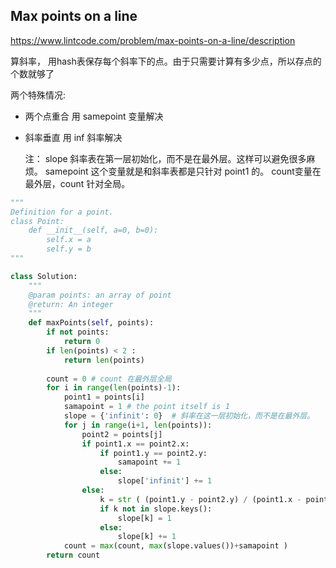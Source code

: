 ## Max points on a line

https://www.lintcode.com/problem/max-points-on-a-line/description

算斜率， 用hash表保存每个斜率下的点。由于只需要计算有多少点，所以存点的个数就够了

两个特殊情况:

+ 两个点重合    用 samepoint 变量解决

+ 斜率垂直       用 inf 斜率解决

  注： slope 斜率表在第一层初始化，而不是在最外层。这样可以避免很多麻烦。 samepoint 这个变量就是和斜率表都是只针对 point1 的。 count变量在最外层，count 针对全局。

```python
"""
Definition for a point.
class Point:
    def __init__(self, a=0, b=0):
        self.x = a
        self.y = b
"""

class Solution:
    """
    @param points: an array of point
    @return: An integer
    """
    def maxPoints(self, points):
        if not points:
            return 0 
        if len(points) < 2 : 
            return len(points)
        
        count = 0 # count 在最外层全局
        for i in range(len(points)-1):
            point1 = points[i]
            samapoint = 1 # the point itself is 1 
            slope = {'infinit': 0}  # 斜率在这一层初始化，而不是在最外层。
            for j in range(i+1, len(points)): 
                point2 = points[j]
                if point1.x == point2.x:
                    if point1.y == point2.y: 
                        samapoint += 1 
                    else:
                        slope['infinit'] += 1
                else:
                    k = str ( (point1.y - point2.y) / (point1.x - point2.x))
                    if k not in slope.keys():
                        slope[k] = 1
                    else:
                        slope[k] += 1
            count = max(count, max(slope.values())+samapoint )        
        return count 
                
```

